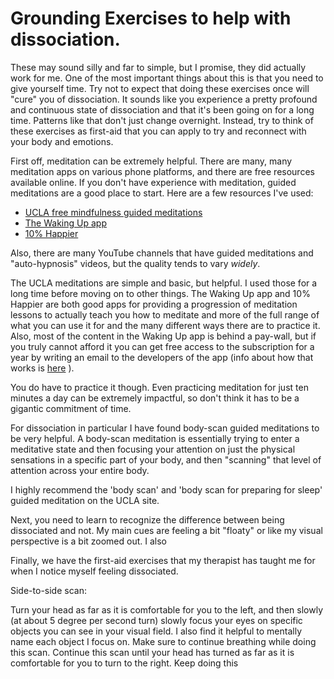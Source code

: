# Grounding Exercises to help with dissociation.

These may sound silly and far to simple, but I promise, they did
actually work for me.  One of the most important things about this is
that you need to give yourself time. Try not to expect that doing
these exercises once will "cure" you of dissociation.  It sounds like
you experience a pretty profound and continuous state of dissociation
and that it's been going on for a long time.  Patterns like that don't
just change overnight.  Instead, try to think of these exercises as
first-aid that you can apply to try and reconnect with your body and
emotions.

First off, meditation can be extremely helpful.  There are many, many
meditation apps on various phone platforms, and there are free
resources available online. If you don't have experience with
meditation, guided meditations are a good place to start.  Here are a
few resources I've used:

- [UCLA free mindfulness guided meditations](https://www.uclahealth.org/marc/mindful-meditations)
- [The Waking Up app](https://wakingup.com/)
- [10% Happier](https://www.tenpercent.com/)

Also, there are many YouTube channels that have guided meditations and
"auto-hypnosis" videos, but the quality tends to vary _widely_.

The UCLA meditations are simple and basic, but helpful. I used those
for a long time before moving on to other things. The Waking Up app
and 10% Happier are both good apps for providing a progression of
meditation lessons to actually teach you how to meditate and more of
the full range of what you can use it for and the many different ways
there are to practice it.  Also, most of the content in the Waking Up
app is behind a pay-wall, but if you truly cannot afford it you can
get free access to the subscription for a year by writing an email to
the developers of the app (info about how that works is
[here](https://help.wakingup.com/article/54-how-much-does-the-waking-up-course-cost)
).

You do have to practice it though.  Even practicing meditation for
just ten minutes a day can be extremely impactful, so don't think it
has to be a gigantic commitment of time.

For dissociation in particular I have found body-scan guided
meditations to be very helpful. A body-scan  meditation is essentially
trying to enter a meditative state and then focusing your attention on
just the physical sensations in a specific part of your body, and then
"scanning" that level of attention across your entire body.

I highly recommend the 'body scan' and 'body scan for preparing for sleep'
guided meditation on the UCLA site.

Next, you need to learn to recognize the difference between being
dissociated and not.  My main cues are feeling a bit "floaty" or like
my visual perspective is a bit zoomed out. I also


Finally, we have the first-aid exercises that my therapist has taught me for
when I notice myself feeling dissociated.

Side-to-side scan:

Turn your head as far as it is comfortable for you to the left, and
then slowly (at about 5 degree per second turn) slowly focus your eyes
on specific objects you can see in your visual field.  I also find it
helpful to mentally name each object I focus on.  Make sure to
continue breathing while doing this scan. Continue this scan until
your head has turned as far as it is comfortable for you to turn to
the right. Keep doing this
